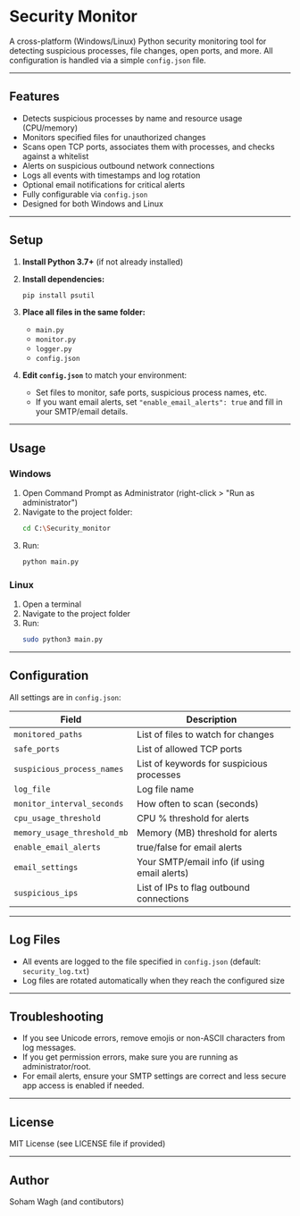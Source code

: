 # Security Monitor

A cross-platform (Windows/Linux) Python security monitoring tool for detecting suspicious processes, file changes, open ports, and more. All configuration is handled via a simple `config.json` file.

---

## Features

- Detects suspicious processes by name and resource usage (CPU/memory)
- Monitors specified files for unauthorized changes
- Scans open TCP ports, associates them with processes, and checks against a whitelist
- Alerts on suspicious outbound network connections
- Logs all events with timestamps and log rotation
- Optional email notifications for critical alerts
- Fully configurable via `config.json`
- Designed for both Windows and Linux

---

## Setup

1. **Install Python 3.7+** (if not already installed)

2. **Install dependencies:**
   ```sh
   pip install psutil
   ```

3. **Place all files in the same folder:**
   - `main.py`
   - `monitor.py`
   - `logger.py`
   - `config.json`

4. **Edit `config.json`** to match your environment:
   - Set files to monitor, safe ports, suspicious process names, etc.
   - If you want email alerts, set `"enable_email_alerts": true` and fill in your SMTP/email details.

---

## Usage

### Windows

1. Open Command Prompt as Administrator (right-click > "Run as administrator")
2. Navigate to the project folder:
   ```sh
   cd C:\Security_monitor
   ```
3. Run:
   ```sh
   python main.py
   ```

### Linux

1. Open a terminal
2. Navigate to the project folder
3. Run:
   ```sh
   sudo python3 main.py
   ```

---

## Configuration

All settings are in `config.json`:

| Field                      | Description                                      |
|----------------------------|--------------------------------------------------|
| `monitored_paths`          | List of files to watch for changes               |
| `safe_ports`               | List of allowed TCP ports                        |
| `suspicious_process_names` | List of keywords for suspicious processes        |
| `log_file`                 | Log file name                                    |
| `monitor_interval_seconds` | How often to scan (seconds)                      |
| `cpu_usage_threshold`      | CPU % threshold for alerts                       |
| `memory_usage_threshold_mb`| Memory (MB) threshold for alerts                 |
| `enable_email_alerts`      | true/false for email alerts                      |
| `email_settings`           | Your SMTP/email info (if using email alerts)     |
| `suspicious_ips`           | List of IPs to flag outbound connections         |

---

## Log Files

- All events are logged to the file specified in `config.json` (default: `security_log.txt`)
- Log files are rotated automatically when they reach the configured size

---

## Troubleshooting

- If you see Unicode errors, remove emojis or non-ASCII characters from log messages.
- If you get permission errors, make sure you are running as administrator/root.
- For email alerts, ensure your SMTP settings are correct and less secure app access is enabled if needed.

---

## License

MIT License (see LICENSE file if provided)

---

## Author

Soham Wagh (and contibutors)